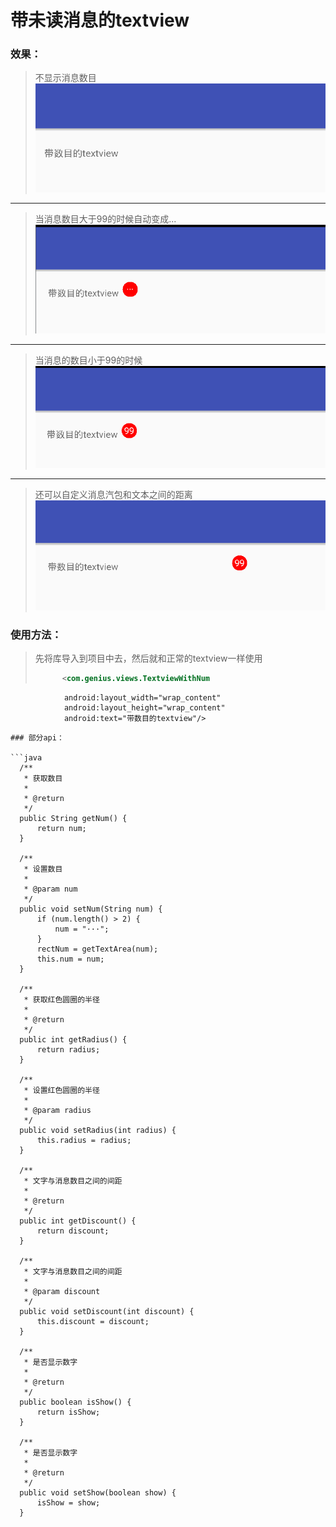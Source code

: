 # 带未读消息的textview

### 效果：

> 不显示消息数目
![效果1](https://github.com/genius-ye/TextviewWithNum/blob/master/1.jpg?raw=true)

****

> 当消息数目大于99的时候自动变成...
![效果2](https://github.com/genius-ye/TextviewWithNum/blob/master/2.jpg?raw=true)

****

> 当消息的数目小于99的时候
![效果3](https://github.com/genius-ye/TextviewWithNum/blob/master/3.jpg?raw=true)

****

> 还可以自定义消息汽包和文本之间的距离
![效果4](https://github.com/genius-ye/TextviewWithNum/blob/master/3.png?raw=true)

### 使用方法：

> 先将库导入到项目中去，然后就和正常的textview一样使用
> ```xml
>       <com.genius.views.TextviewWithNum
                android:layout_width="wrap_content"
                android:layout_height="wrap_content"
                android:text="带数目的textview"/>
  ```
### 部分api：

```java
    /**
     * 获取数目
     *
     * @return
     */
    public String getNum() {
        return num;
    }

    /**
     * 设置数目
     *
     * @param num
     */
    public void setNum(String num) {
        if (num.length() > 2) {
            num = "···";
        }
        rectNum = getTextArea(num);
        this.num = num;
    }

    /**
     * 获取红色圆圈的半径
     *
     * @return
     */
    public int getRadius() {
        return radius;
    }

    /**
     * 设置红色圆圈的半径
     *
     * @param radius
     */
    public void setRadius(int radius) {
        this.radius = radius;
    }

    /**
     * 文字与消息数目之间的间距
     *
     * @return
     */
    public int getDiscount() {
        return discount;
    }

    /**
     * 文字与消息数目之间的间距
     *
     * @param discount
     */
    public void setDiscount(int discount) {
        this.discount = discount;
    }

    /**
     * 是否显示数字
     *
     * @return
     */
    public boolean isShow() {
        return isShow;
    }

    /**
     * 是否显示数字
     *
     * @return
     */
    public void setShow(boolean show) {
        isShow = show;
    }
```